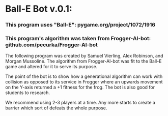 <h1>Ball-E Bot v.0.1:</h1>

<h3>This program uses "Ball-E": pygame.org/project/1072/1916</h3>
<h3>This program's algorithm was taken from Frogger-AI-bot: github.com/pecurka/Frogger-AI-bot</h3>

The following program was created by Samuel Vierling, Alex Robinson, and Morgan Mussoline.
The algorithm from Frogger-AI-bot was fit to the Ball-E game and altered for it to serve its purpose.

The point of the bot is to show how a generational algorithm can work with collision as opposed to
its service in Frogger where an upwards movement on the Y-axis returned a +1 fitness for the frog.
The bot is also good for students to research.

We recommend using 2-3 players at a time. Any more starts to create a barrier which sort of defeats
the whole purpose.
